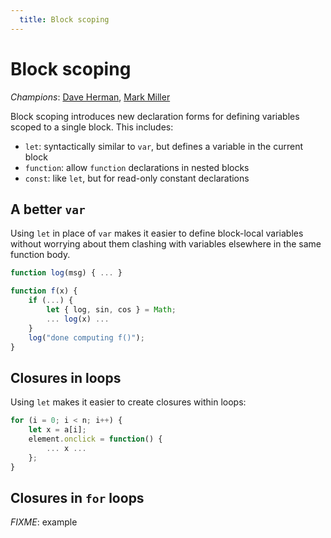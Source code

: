 ```yaml
---
  title: Block scoping
---
```


# Block scoping

*Champions*: [Dave Herman](/about/people/dave-herman), [Mark Miller](/about/people/mark-miller)

Block scoping introduces new declaration forms for defining variables scoped to a single block. This includes:

  * `let`: syntactically similar to `var`, but defines a variable in the current block
  * `function`: allow `function` declarations in nested blocks
  * `const`: like `let`, but for read-only constant declarations

## A better `var`

Using `let` in place of `var` makes it easier to define block-local variables without worrying about them clashing with variables elsewhere in the same function body.

```javascript
function log(msg) { ... }

function f(x) {
    if (...) {
        let { log, sin, cos } = Math;
        ... log(x) ...
    }
    log("done computing f()");
}
```

## Closures in loops

Using `let` makes it easier to create closures within loops:

```javascript
for (i = 0; i < n; i++) {
    let x = a[i];
    element.onclick = function() {
        ... x ...
    };
}
```

## Closures in `for` loops

*FIXME*: example

